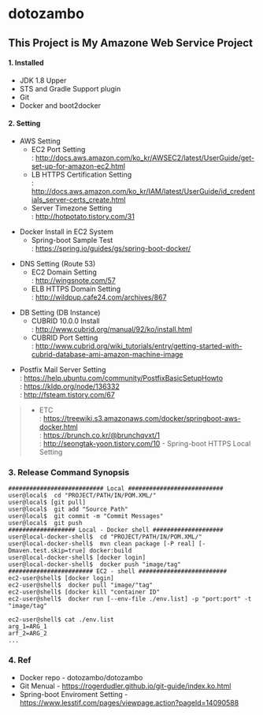 dotozambo
=========

This Project is My Amazone Web Service Project
----------------------------------------------
#### 1. Installed  
> 
* JDK 1.8 Upper  
* STS and Gradle Support plugin  
* Git  
* Docker and boot2docker  

#### 2. Setting  

>
* AWS Setting  
	* EC2 Port Setting  
	: http://docs.aws.amazon.com/ko_kr/AWSEC2/latest/UserGuide/get-set-up-for-amazon-ec2.html  
	* LB HTTPS Certification Setting  
	: http://docs.aws.amazon.com/ko_kr/IAM/latest/UserGuide/id_credentials_server-certs_create.html  
	* Server Timezone Setting  
	: http://hotpotato.tistory.com/31  

>
* Docker Install in EC2 System  
	* Spring-boot Sample Test  
	: https://spring.io/guides/gs/spring-boot-docker/  
			
>
* DNS Setting (Route 53)  
	* EC2 Domain Setting  
	: http://wingsnote.com/57  
	* ELB HTTPS Domain Setting  
	: http://wildpup.cafe24.com/archives/867  

>
* DB Setting (DB Instance)  
	* CUBRID 10.0.0  Install  
	: http://www.cubrid.org/manual/92/ko/install.html  
	* CUBRID Port Setting  
	: http://www.cubrid.org/wiki_tutorials/entry/getting-started-with-cubrid-database-ami-amazon-machine-image  
	
> 
* Postfix Mail Server Setting  
: https://help.ubuntu.com/community/PostfixBasicSetupHowto  
: https://kldp.org/node/136332  
: http://fsteam.tistory.com/67  
	
> * ETC  
: https://treewiki.s3.amazonaws.com/docker/springboot-aws-docker.html  
: https://brunch.co.kr/@brunchqvxt/1  
: http://seongtak-yoon.tistory.com/10 - Spring-boot HTTPS Local Setting  

### 3. Release Command Synopsis

>
    ########################### Local ###########################  
    user@local$  cd "PROJECT/PATH/IN/POM.XML/"  
    user@local$ [git pull]  
    user@local$  git add "Source Path"  
    user@local$  git commit -m "Commit Messages"  
    user@local$  git push  
    ################### Local - Docker shell ####################  
    user@local-docker-shell$  cd "PROJECT/PATH/IN/POM.XML/"  
    user@local-docker-shell$  mvn clean package [-P real] [-Dmaven.test.skip=true] docker:build  
    user@local-docker-shell$ [docker login]  
    user@local-docker-shell$  docker push "image/tag"  
    ######################## EC2 - shell #########################  
    ec2-user@shell$ [docker login]  
    ec2-user@shell$  docker pull "image/"tag"  
    ec2-user@shell$ [docker kill "container ID"  
    ec2-user@shell$  docker run [--env-file ./env.list] -p "port:port" -t "image/tag"  

>
    ec2-user@shell$ cat ./env.list
    arg_1=ARG_1
    arf_2=ARG_2
    ...
	
### 4. Ref  
>
* Docker repo - dotozambo/dotozambo  
* Git Menual - https://rogerdudler.github.io/git-guide/index.ko.html  
* Spring-boot Enviroment Setting - https://www.lesstif.com/pages/viewpage.action?pageId=14090588  

